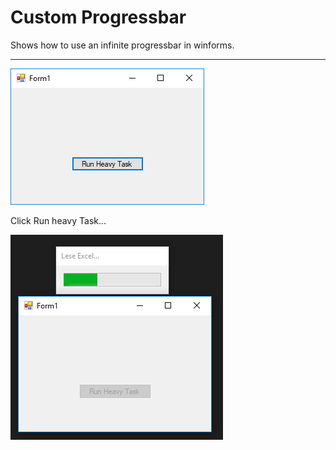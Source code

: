 # Custom Progressbar

Shows how to use an infinite progressbar in winforms.

<hr>

![start](./resources/start.png)

Click Run heavy Task...

![start](./resources/progress.PNG)